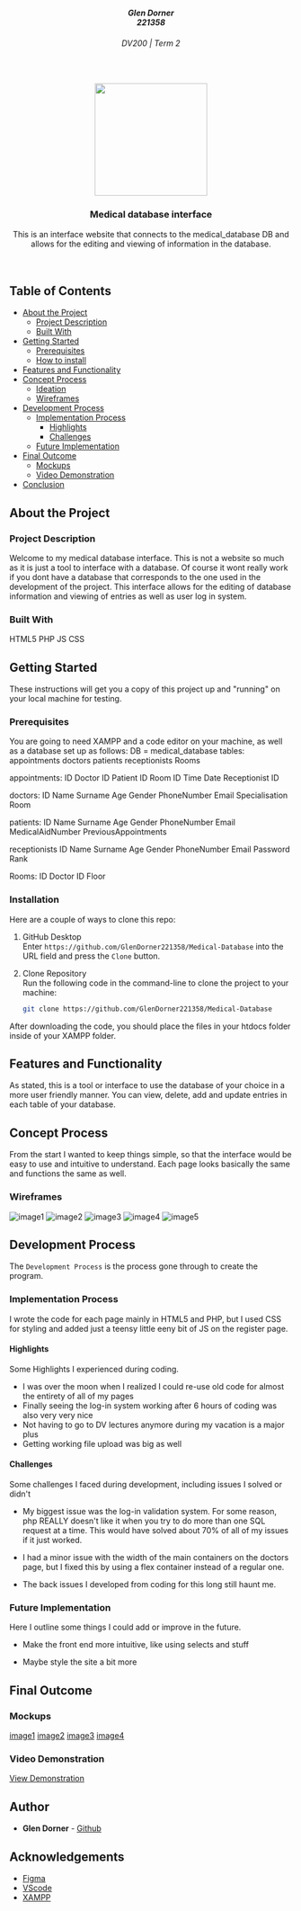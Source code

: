 
<br />
<h5 align="center" style="padding:0;margin:0;">Glen Dorner</h5>
<h5 align="center" style="padding:0;margin:0;">221358</h5>
<h6 align="center">DV200 | Term 2</h6>
</br>
<p align="center">

  <a href="https://github.com/GlenDorner221358/Medical-Database">
    <img src="logo.jfif" width="200px">
  </a>

<h3 align="center">Medical database interface</h3>

  <p align="center">
    This is an interface website that connects to the medical_database DB and allows for the editing and viewing of information in the database.<br>

   <br />
   <br />
   <!-- <a href="https://youtu.be/8iZ_rSmcN0E">View Demo</a> -->

</p>
<!-- TABLE OF CONTENTS -->

## Table of Contents

- [About the Project](#about-the-project)
    - [Project Description](#project-description)
    - [Built With](#built-with)
- [Getting Started](#getting-started)
    - [Prerequisites](#prerequisites)
    - [How to install](#how-to-install)
- [Features and Functionality](#features-and-functionality)
- [Concept Process](#concept-process)
    - [Ideation](#ideation)
    - [Wireframes](#wireframes)
- [Development Process](#development-process)
    - [Implementation Process](#implementation-process)
        - [Highlights](#highlights)
        - [Challenges](#challenges)
    - [Future Implementation](#peer-reviews)
- [Final Outcome](#final-outcome)
    - [Mockups](#mockups)
    - [Video Demonstration](#video-demonstration)
- [Conclusion](#conclusion)

<!--PROJECT DESCRIPTION-->

## About the Project

<!-- header image of project -->

<!-- ![image1][image1] -->

### Project Description

Welcome to my medical database interface. This is not a website so much as it is just a tool to interface with a database. Of course it wont really work if you dont have a database that corresponds to the one used in the development of the project. This interface allows for the editing of database information and viewing of entries as well as user log in system.

### Built With

HTML5
PHP
JS
CSS

<!-- GETTING STARTED -->
<!-- Make sure to add appropriate information about what prerequesite technologies the user would need and also the steps to install your project on their own mashines -->

## Getting Started

These instructions will get you a copy of this project up and "running" on your local machine for testing.

### Prerequisites

You are going to need XAMPP and a code editor on your machine, as well as a database set up as follows:
DB = medical_database
tables:
appointments
doctors
patients
receptionists
Rooms

appointments:
ID
Doctor ID
Patient ID
Room ID
Time
Date
Receptionist ID

doctors:
ID
Name
Surname
Age
Gender
PhoneNumber
Email
Specialisation
Room

patients:
ID
Name
Surname
Age
Gender
PhoneNumber
Email
MedicalAidNumber
PreviousAppointments

receptionists
ID
Name
Surname
Age
Gender
PhoneNumber
Email
Password
Rank

Rooms:
ID
Doctor ID
Floor


### Installation

Here are a couple of ways to clone this repo:

1.  GitHub Desktop </br>
    Enter `https://github.com/GlenDorner221358/Medical-Database` into the URL field and press the `Clone` button.

2.  Clone Repository </br>
    Run the following code in the command-line to clone the project to your machine:

    ```sh
    git clone https://github.com/GlenDorner221358/Medical-Database
    ```

After downloading the code, you should place the files in your htdocs folder inside of your XAMPP folder.

## Features and Functionality

<!-- note how you can use your gitHub link. Just make a path to your assets folder -->

As stated, this is a tool or interface to use the database of your choice in a more user friendly manner. You can view, delete, add and update entries in each table of your database.


<!-- CONCEPT PROCESS -->
<!-- Briefly excplain your concept ideation process -->
<!-- here you will add things like wireframing, data structure planning, anything that shows your process. You need to include images-->

## Concept Process

From the start I wanted to keep things simple, so that the interface would be easy to use and intuitive to understand. Each page looks basically the same and functions the same as well.


### Wireframes

<!-- ![image8](client/src/Assets/mockups/wireframes.jpg) -->
![image1](wireframes/LandingPage.png)
![image2](wireframes/DoctorsPage.png)
![image3](wireframes/PatientsPage.png)
![image4](wireframes/Log-inPage.png)
![image5](wireframes/RegisterPage.png)


## Development Process

The `Development Process` is the process gone through to create the program.

### Implementation Process

I wrote the code for each page mainly in HTML5 and PHP, but I used CSS for styling and added just a teensy little eeny bit of JS on the register page.


#### Highlights

Some Highlights I experienced during coding.

- I was over the moon when I realized I could re-use old code for almost the entirety of all of my pages
- Finally seeing the log-in system working after 6 hours of coding was also very very nice
- Not having to go to DV lectures anymore during my vacation is a major plus
- Getting working file upload was big as well


#### Challenges

Some challenges I faced during development, including issues I solved or didn't

- My biggest issue was the log-in validation system. For some reason, php REALLY doesn't like it when you try to do more than one SQL request at a time. This would have solved about 70% of all of my issues if it just worked.

- I had a minor issue with the width of the main containers on the doctors page, but I fixed this by using a flex container instead of a regular one.

- The back issues I developed from coding for this long still haunt me.


### Future Implementation
Here I outline some things I could add or improve in the future.

- Make the front end more intuitive, like using selects and stuff

- Maybe style the site a bit more

## Final Outcome

### Mockups
[image1](https://github.com/GlenDorner221358/Medical-Database/blob/main/mockups/mockup1.png)
[image2](https://github.com/GlenDorner221358/Medical-Database/blob/main/mockups/mockup2.png)
[image3](https://github.com/GlenDorner221358/Medical-Database/blob/main/mockups/mockup3.png)
[image4](https://github.com/GlenDorner221358/Medical-Database/blob/main/mockups/mockup4.png)
<br>


<!-- VIDEO DEMONSTRATION -->

### Video Demonstration



[View Demonstration](https://drive.google.com/file/d/1qD22Cm4aRPIMl_00YR0t-Obsui0ms0gE/view?usp=sharing)


<!-- AUTHORS -->

## Author
- **Glen Dorner** - [Github](https://github.com/GlenDorner221358)

<!-- ACKNOWLEDGEMENTS -->

## Acknowledgements

- [Figma](https://www.figma.com/)
- [VScode](https://code.visualstudio.com/)
- [XAMPP](https://www.apachefriends.org/)
